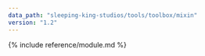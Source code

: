 ```yaml
---
data_path: "sleeping-king-studios/tools/toolbox/mixin"
version: "1.2"
---
```


{% include reference/module.md %}
